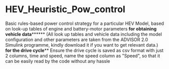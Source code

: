 # HEV_Heuristic_Pow_control
Basic rules-based power control strategy for a particular HEV Model, based on look-up tables of engine and battery-motor parameters
********************for obtaining vehicle data**************************
(All look up tables and vehicle data including the model configuration and other parameters are taken from the ADVISOR 2.0 Simulink programme, kindly download it if you want to get relevant data.)
************for the drive cycle**************
Ensure the drive cycle is saved as csv format with just 2 columns, time and speed, name the speed column as "Speed", so that it can be easily read by the code without any hassle

